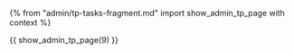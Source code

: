 {% from "admin/tp-tasks-fragment.md" import show_admin_tp_page with context %}

{{ show_admin_tp_page(9) }}
